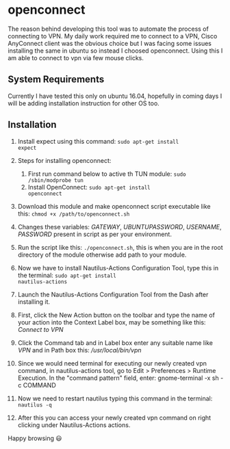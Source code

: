 openconnect
=================
The reason behind developing this tool was to automate the process of connecting to VPN. My daily work required me to connect to a VPN, Cisco AnyConnect client was the obvious choice but I was facing some issues installing the same in ubuntu so instead I choosed openconnect. Using this I am able to connect to vpn via few mouse clicks.

## System Requirements ##

Currently I have tested this only on ubuntu 16.04, hopefully in coming days I will be adding installation instruction for other OS too.

## Installation ##

1. Install expect using this command: <code>sudo apt-get install expect</code>

2. Steps for installing openconnect: <br>
	1. First run command below to active th TUN module: <code>sudo /sbin/modprobe tun</code>
	2. Install OpenConnect: <code>sudo apt-get install openconnect</code>

3. Download this module and make openconnect script executable like this:
   <code>chmod +x /path/to/openconnect.sh</code>

4. Changes these variables: *GATEWAY*, *UBUNTUPASSWORD*, *USERNAME*, *PASSWORD* present in script as per your environment.

5. Run the script like this:
	<code>./openconnect.sh</code>, this is when you are in the root directory of the module otherwise add path to your module.

6. Now we have to install Nautilus-Actions Configuration Tool, type this in the terminal:
	<code>sudo apt-get install nautilus-actions</code>

7. Launch the Nautilus-Actions Configuration Tool from the Dash after installing it.

8. First, click the New Action button on the toolbar and type the name of your action into the Context Label box, may be something like this: *Connect to VPN*

9. Click the Command tab and in Label box enter any suitable name like *VPN* and in Path box this: */usr/local/bin/vpn*

10. Since we would need terminal for executing our newly created vpn command, in nautilus-actions tool, go to Edit > Preferences > Runtime Execution. In the "command pattern" field, enter: gnome-terminal -x sh -c COMMAND

11. Now we need to restart nautilus typing this command in the terminal: <code>nautilus -q</code>

12. After this you can access your newly created vpn command on right clicking under Nautilus-Actions actions.

Happy browsing :smiley: